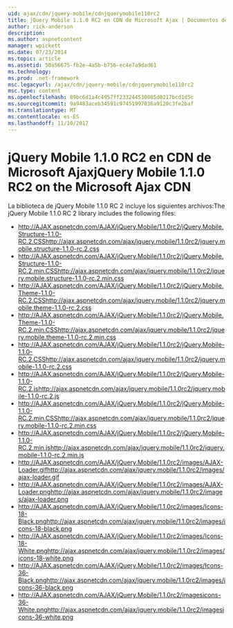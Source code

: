 ```yaml
---
uid: ajax/cdn/jquery-mobile/cdnjquerymobile110rc2
title: jQuery Mobile 1.1.0 RC2 en CDN de Microsoft Ajax | Documentos de Microsoft
author: rick-anderson
description: 
ms.author: aspnetcontent
manager: wpickett
ms.date: 07/23/2014
ms.topic: article
ms.assetid: 50a56675-fb2e-4a5b-b756-ec4e7a9dad61
ms.technology: 
ms.prod: .net-framework
msc.legacyurl: /ajax/cdn/jquery-mobile/cdnjquerymobile110rc2
msc.type: content
ms.openlocfilehash: 89bc6d1a4c4957ff233244530085d0217bcd1d5c
ms.sourcegitcommit: 9a9483aceb34591c97451997036a9120c3fe2baf
ms.translationtype: MT
ms.contentlocale: es-ES
ms.lasthandoff: 11/10/2017
---
```

<a name="jquery-mobile-110-rc2-on-the-microsoft-ajax-cdn"></a><span data-ttu-id="f50e9-102">jQuery Mobile 1.1.0 RC2 en CDN de Microsoft Ajax</span><span class="sxs-lookup"><span data-stu-id="f50e9-102">jQuery Mobile 1.1.0 RC2 on the Microsoft Ajax CDN</span></span>
====================
<span data-ttu-id="f50e9-103">La biblioteca de jQuery Mobile 1.1.0 RC 2 incluye los siguientes archivos:</span><span class="sxs-lookup"><span data-stu-id="f50e9-103">The jQuery Mobile 1.1.0 RC 2 library includes the following files:</span></span>

- <span data-ttu-id="f50e9-104">http://AJAX.aspnetcdn.com/AJAX/jQuery.Mobile/1.1.0rc2/jQuery.Mobile.Structure-1.1.0-RC.2.CSS</span><span class="sxs-lookup"><span data-stu-id="f50e9-104">http://ajax.aspnetcdn.com/ajax/jquery.mobile/1.1.0rc2/jquery.mobile.structure-1.1.0-rc.2.css</span></span>
- <span data-ttu-id="f50e9-105">http://AJAX.aspnetcdn.com/AJAX/jQuery.Mobile/1.1.0rc2/jQuery.Mobile.Structure-1.1.0-RC.2.min.CSS</span><span class="sxs-lookup"><span data-stu-id="f50e9-105">http://ajax.aspnetcdn.com/ajax/jquery.mobile/1.1.0rc2/jquery.mobile.structure-1.1.0-rc.2.min.css</span></span>
- <span data-ttu-id="f50e9-106">http://AJAX.aspnetcdn.com/AJAX/jQuery.Mobile/1.1.0rc2/jQuery.Mobile.Theme-1.1.0-RC.2.CSS</span><span class="sxs-lookup"><span data-stu-id="f50e9-106">http://ajax.aspnetcdn.com/ajax/jquery.mobile/1.1.0rc2/jquery.mobile.theme-1.1.0-rc.2.css</span></span>
- <span data-ttu-id="f50e9-107">http://AJAX.aspnetcdn.com/AJAX/jQuery.Mobile/1.1.0rc2/jQuery.Mobile.Theme-1.1.0-RC.2.min.CSS</span><span class="sxs-lookup"><span data-stu-id="f50e9-107">http://ajax.aspnetcdn.com/ajax/jquery.mobile/1.1.0rc2/jquery.mobile.theme-1.1.0-rc.2.min.css</span></span>
- <span data-ttu-id="f50e9-108">http://AJAX.aspnetcdn.com/AJAX/jQuery.Mobile/1.1.0rc2/jQuery.Mobile-1.1.0-RC.2.CSS</span><span class="sxs-lookup"><span data-stu-id="f50e9-108">http://ajax.aspnetcdn.com/ajax/jquery.mobile/1.1.0rc2/jquery.mobile-1.1.0-rc.2.css</span></span>
- <span data-ttu-id="f50e9-109">http://AJAX.aspnetcdn.com/AJAX/jQuery.Mobile/1.1.0rc2/jQuery.Mobile-1.1.0-RC.2.js</span><span class="sxs-lookup"><span data-stu-id="f50e9-109">http://ajax.aspnetcdn.com/ajax/jquery.mobile/1.1.0rc2/jquery.mobile-1.1.0-rc.2.js</span></span>
- <span data-ttu-id="f50e9-110">http://AJAX.aspnetcdn.com/AJAX/jQuery.Mobile/1.1.0rc2/jQuery.Mobile-1.1.0-RC.2.min.CSS</span><span class="sxs-lookup"><span data-stu-id="f50e9-110">http://ajax.aspnetcdn.com/ajax/jquery.mobile/1.1.0rc2/jquery.mobile-1.1.0-rc.2.min.css</span></span>
- <span data-ttu-id="f50e9-111">http://AJAX.aspnetcdn.com/AJAX/jQuery.Mobile/1.1.0rc2/jQuery.Mobile-1.1.0-RC.2.min.js</span><span class="sxs-lookup"><span data-stu-id="f50e9-111">http://ajax.aspnetcdn.com/ajax/jquery.mobile/1.1.0rc2/jquery.mobile-1.1.0-rc.2.min.js</span></span>
- <span data-ttu-id="f50e9-112">http://AJAX.aspnetcdn.com/AJAX/jQuery.Mobile/1.1.0rc2/images/AJAX-Loader.gif</span><span class="sxs-lookup"><span data-stu-id="f50e9-112">http://ajax.aspnetcdn.com/ajax/jquery.mobile/1.1.0rc2/images/ajax-loader.gif</span></span>
- <span data-ttu-id="f50e9-113">http://AJAX.aspnetcdn.com/AJAX/jQuery.Mobile/1.1.0rc2/images/AJAX-Loader.png</span><span class="sxs-lookup"><span data-stu-id="f50e9-113">http://ajax.aspnetcdn.com/ajax/jquery.mobile/1.1.0rc2/images/ajax-loader.png</span></span>
- <span data-ttu-id="f50e9-114">http://AJAX.aspnetcdn.com/AJAX/jQuery.Mobile/1.1.0rc2/images/Icons-18-Black.png</span><span class="sxs-lookup"><span data-stu-id="f50e9-114">http://ajax.aspnetcdn.com/ajax/jquery.mobile/1.1.0rc2/images/icons-18-black.png</span></span>
- <span data-ttu-id="f50e9-115">http://AJAX.aspnetcdn.com/AJAX/jQuery.Mobile/1.1.0rc2/images/Icons-18-White.png</span><span class="sxs-lookup"><span data-stu-id="f50e9-115">http://ajax.aspnetcdn.com/ajax/jquery.mobile/1.1.0rc2/images/icons-18-white.png</span></span>
- <span data-ttu-id="f50e9-116">http://AJAX.aspnetcdn.com/AJAX/jQuery.Mobile/1.1.0rc2/images/Icons-36-Black.png</span><span class="sxs-lookup"><span data-stu-id="f50e9-116">http://ajax.aspnetcdn.com/ajax/jquery.mobile/1.1.0rc2/images/icons-36-black.png</span></span>
- <span data-ttu-id="f50e9-117">http://AJAX.aspnetcdn.com/AJAX/jQuery.Mobile/1.1.0rc2/imagesicons-36-White.png</span><span class="sxs-lookup"><span data-stu-id="f50e9-117">http://ajax.aspnetcdn.com/ajax/jquery.mobile/1.1.0rc2/imagesicons-36-white.png</span></span>
